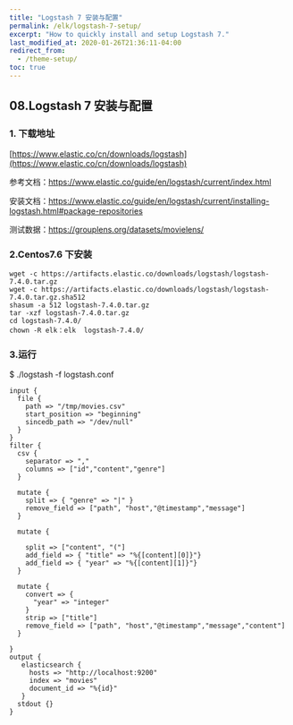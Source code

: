 ```yaml
---
title: "Logstash 7 安装与配置"
permalink: /elk/logstash-7-setup/
excerpt: "How to quickly install and setup Logstash 7."
last_modified_at: 2020-01-26T21:36:11-04:00
redirect_from:
  - /theme-setup/
toc: true
---
```


## 08.Logstash 7 安装与配置
### 1. 下载地址 
[https://www.elastic.co/cn/downloads/logstash](https://www.elastic.co/cn/downloads/logstash)

参考文档：https://www.elastic.co/guide/en/logstash/current/index.html

安装文档：https://www.elastic.co/guide/en/logstash/current/installing-logstash.html#package-repositories

测试数据：https://grouplens.org/datasets/movielens/

### 2.Centos7.6 下安装
```
wget -c https://artifacts.elastic.co/downloads/logstash/logstash-7.4.0.tar.gz
wget -c https://artifacts.elastic.co/downloads/logstash/logstash-7.4.0.tar.gz.sha512
shasum -a 512 logstash-7.4.0.tar.gz 
tar -xzf logstash-7.4.0.tar.gz 
cd logstash-7.4.0/
chown -R elk：elk  logstash-7.4.0/

```

### 3.运行
$ ./logstash -f logstash.conf 
```
input {
  file {
    path => "/tmp/movies.csv"
    start_position => "beginning"
    sincedb_path => "/dev/null"
  }
}
filter {
  csv {
    separator => ","
    columns => ["id","content","genre"]
  }

  mutate {
    split => { "genre" => "|" }
    remove_field => ["path", "host","@timestamp","message"]
  }

  mutate {

    split => ["content", "("]
    add_field => { "title" => "%{[content][0]}"}
    add_field => { "year" => "%{[content][1]}"}
  }

  mutate {
    convert => {
      "year" => "integer"
    }
    strip => ["title"]
    remove_field => ["path", "host","@timestamp","message","content"]
  }

}
output {
   elasticsearch {
     hosts => "http://localhost:9200"
     index => "movies"
     document_id => "%{id}"
   }
  stdout {}
}
```
